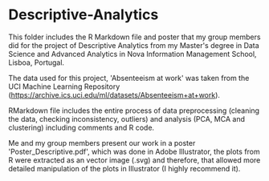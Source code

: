 # Descriptive-Analytics

This folder includes the R Markdown file and poster that my group members did for the project of Descriptive Analytics from my Master's degree in Data Science and Advanced Analytics in Nova Information Management School, Lisboa, Portugal.

The data used for this project, 'Absenteeism at work' was taken from the UCI Machine Learning Repository (https://archive.ics.uci.edu/ml/datasets/Absenteeism+at+work).

RMarkdown file includes the entire process of data preprocessing (cleaning the data, checking inconsistency, outliers) and analysis (PCA, MCA and clustering) including comments and R code.

Me and my group members present our work in a poster 'Poster_Descriptive.pdf', which was done in Adobe Illustrator, the plots from R were extracted as an vector image (.svg) and therefore, that allowed more detailed manipulation of the plots in Illustrator (I highly recommend it).
